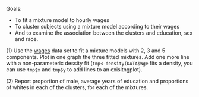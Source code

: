 

Goals:

  - To fit a mixture model to hourly wages
  - To cluster subjects using a mixture model according to their wages
  - And to examine the association between the clusters and education, sex and race.
 
 (1) Use the [wages](https://github.com/gdlc/STAT_COMP/blob/master/wages.txt) data set to fit a mixture models with 2, 3 and 5 components.
     Plot in one graph the three fitted mixtures. Add one more line with a non-parameteric dessity fit (`tmp<-density(DATA$Wge` fits a density, you can use `tmp$x` and `tmp$y` to add lines to an exisitngplot).
     
  (2) Report proportion of male, average years of education and proportions of whites in each of the clusters, for each of the mixtures.
  
  
